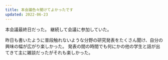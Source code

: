 ```yaml
---
title: 本会議色々聞けてよかったです
updated: 2022-06-23
---
```


本会議最終日だった。
継続して会議に参加していた。

昨日も書いたように普段触れないような分野の研究発表をたくさん聞け、自分の興味の幅が広がり楽しかった。
発表の間の時間でも何にかの他の学生と話が出てきて主に雑談だったがそれも楽しかった。

